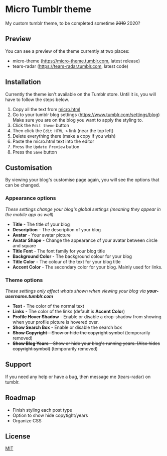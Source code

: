 Micro Tumblr theme
==================

My custom tumblr theme, to be completed sometime ~~2019~~ 2020?

Preview
-------

You can see a preview of the theme currently at two places:

* micro-theme (https://micro-theme.tumblr.com, latest release)
* tears-radar (https://tears-radar.tumblr.com, latest code)

Installation
------------

Currently the theme isn't available on the Tumblr store. Until it is, you will
have to follow the steps below.

1. Copy all the text from [micro.html](micro.html)
2. Go to your tumblr blog settings (https://www.tumblr.com/settings/blog)  
    Make sure you are on the blog you want to apply the styling to.
3. Click the `Edit theme` button
4. Then click the `Edit HTML >` link (near the top left)
5. Delete everything there (make a copy if you wish)
6. Paste the micro.html text into the editor
7. Press the `Update Preview` button
8. Press the `Save` button

Customisation
-------------

By viewing your blog's customise page again, you will see the options that can
be changed.

### Appearance options

*These settings change your blog's global settings (meaning they appear in the
mobile app as well)*

- **Title** - The title of your blog
- **Description** - The description of your blog
- **Avatar** - Your avatar picture
- **Avatar Shape** - Change the appearance of your avatar between circle and
square
- **Title Font** - The font family for your blog title
- **Background Color** - The background colour for your blog
- **Title Color** - The colour of the text for your blog title
- **Accent Color** - The secondary color for your blog. Mainly used for links.

### Theme options

*These settings only affect whats shown when viewing your blog via
__your-username.tumblr.com__*

- **Text** - The color of the normal text
- **Links** - The color of the links (default is **Accent Color**)
- **Profile Hover Shadow** - Enable or disable a drop-shadow from showing when
your profile picture is hovered over.
- **Show Search Box** - Enable or disable the search box
- ~~**Show Copyright** - Show or hide the copyright symbol~~ (temporarily
removed)
- ~~**Show Blog Years** -  Show or hide your blog's running years. (Also hides
copyright symbol)~~ (temporarily removed)

Support
-------

If you need any help or have a bug, then message me (tears-radar) on tumblr.

Roadmap
-------

* Finish styling each post type
* Option to show hide copytight/years
* Organize CSS

License
-------

[MIT](LICENSE)
